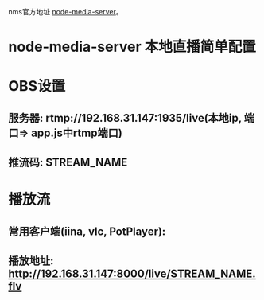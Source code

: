 nms官方地址 [node-media-server](https://github.com/illuspas/Node-Media-Server "手机观看MKV视频不错的选择")。

# node-media-server 本地直播简单配置

# OBS设置
## 服务器: rtmp://192.168.31.147:1935/live(本地ip, 端口=> app.js中rtmp端口)
## 推流码: STREAM_NAME

# 播放流
## 常用客户端(iina, vlc, PotPlayer):
## 播放地址: http://192.168.31.147:8000/live/STREAM_NAME.flv
